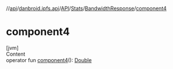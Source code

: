 //[api](../../../../index.md)/[danbroid.ipfs.api](../../../index.md)/[API](../../index.md)/[Stats](../index.md)/[BandwidthResponse](index.md)/[component4](component4.md)



# component4  
[jvm]  
Content  
operator fun [component4](component4.md)(): [Double](https://kotlinlang.org/api/latest/jvm/stdlib/kotlin/-double/index.html)  



